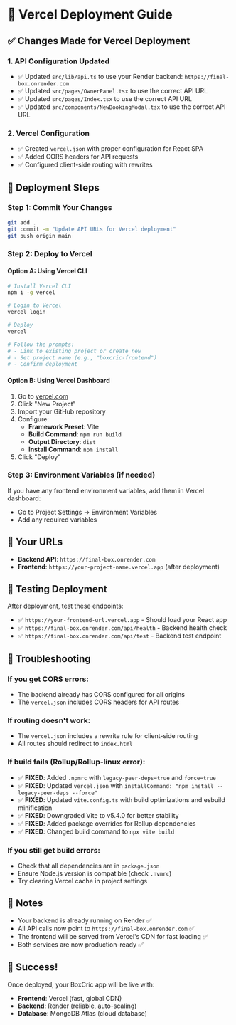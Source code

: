 # 🚀 Vercel Deployment Guide

## ✅ Changes Made for Vercel Deployment

### 1. **API Configuration Updated**
- ✅ Updated `src/lib/api.ts` to use your Render backend: `https://final-box.onrender.com`
- ✅ Updated `src/pages/OwnerPanel.tsx` to use the correct API URL
- ✅ Updated `src/pages/Index.tsx` to use the correct API URL  
- ✅ Updated `src/components/NewBookingModal.tsx` to use the correct API URL

### 2. **Vercel Configuration**
- ✅ Created `vercel.json` with proper configuration for React SPA
- ✅ Added CORS headers for API requests
- ✅ Configured client-side routing with rewrites

## 🎯 Deployment Steps

### **Step 1: Commit Your Changes**
```bash
git add .
git commit -m "Update API URLs for Vercel deployment"
git push origin main
```

### **Step 2: Deploy to Vercel**

#### **Option A: Using Vercel CLI**
```bash
# Install Vercel CLI
npm i -g vercel

# Login to Vercel
vercel login

# Deploy
vercel

# Follow the prompts:
# - Link to existing project or create new
# - Set project name (e.g., "boxcric-frontend")
# - Confirm deployment
```

#### **Option B: Using Vercel Dashboard**
1. Go to [vercel.com](https://vercel.com)
2. Click "New Project"
3. Import your GitHub repository
4. Configure:
   - **Framework Preset**: Vite
   - **Build Command**: `npm run build`
   - **Output Directory**: `dist`
   - **Install Command**: `npm install`
5. Click "Deploy"

### **Step 3: Environment Variables (if needed)**
If you have any frontend environment variables, add them in Vercel dashboard:
- Go to Project Settings → Environment Variables
- Add any required variables

## 🔗 Your URLs

- **Backend API**: `https://final-box.onrender.com`
- **Frontend**: `https://your-project-name.vercel.app` (after deployment)

## 🧪 Testing Deployment

After deployment, test these endpoints:
- ✅ `https://your-frontend-url.vercel.app` - Should load your React app
- ✅ `https://final-box.onrender.com/api/health` - Backend health check
- ✅ `https://final-box.onrender.com/api/test` - Backend test endpoint

## 🐛 Troubleshooting

### **If you get CORS errors:**
- The backend already has CORS configured for all origins
- The `vercel.json` includes CORS headers for API routes

### **If routing doesn't work:**
- The `vercel.json` includes a rewrite rule for client-side routing
- All routes should redirect to `index.html`

### **If build fails (Rollup/Rollup-linux error):**
- ✅ **FIXED**: Added `.npmrc` with `legacy-peer-deps=true` and `force=true`
- ✅ **FIXED**: Updated `vercel.json` with `installCommand: "npm install --legacy-peer-deps --force"`
- ✅ **FIXED**: Updated `vite.config.ts` with build optimizations and esbuild minification
- ✅ **FIXED**: Downgraded Vite to v5.4.0 for better stability
- ✅ **FIXED**: Added package overrides for Rollup dependencies
- ✅ **FIXED**: Changed build command to `npx vite build`

### **If you still get build errors:**
- Check that all dependencies are in `package.json`
- Ensure Node.js version is compatible (check `.nvmrc`)
- Try clearing Vercel cache in project settings

## 📝 Notes

- Your backend is already running on Render ✅
- All API calls now point to `https://final-box.onrender.com` ✅
- The frontend will be served from Vercel's CDN for fast loading ✅
- Both services are now production-ready ✅

## 🎉 Success!

Once deployed, your BoxCric app will be live with:
- **Frontend**: Vercel (fast, global CDN)
- **Backend**: Render (reliable, auto-scaling)
- **Database**: MongoDB Atlas (cloud database) 
